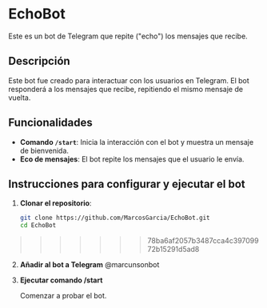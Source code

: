 # EchoBot

Este es un bot de Telegram que repite ("echo") los mensajes que recibe.

## Descripción

Este bot fue creado para interactuar con los usuarios en Telegram. El bot responderá a los mensajes que recibe, repitiendo el mismo mensaje de vuelta.

## Funcionalidades

- **Comando `/start`**: Inicia la interacción con el bot y muestra un mensaje de bienvenida.
- **Eco de mensajes**: El bot repite los mensajes que el usuario le envía.

## Instrucciones para configurar y ejecutar el bot

1. **Clonar el repositorio**:
   ```bash
   git clone https://github.com/MarcosGarcia/EchoBot.git
   cd EchoBot
>>>>>>> 78ba6af2057b3487cca4c39709972b15291d5ad8

2. **Añadir al bot a Telegram**
   @marcunsonbot

3. **Ejecutar comando /start**

   Comenzar a probar el bot.

